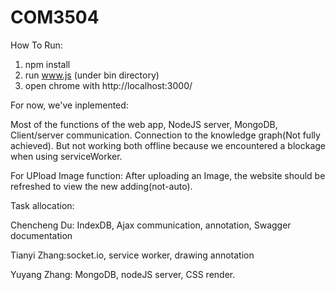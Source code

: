 # COM3504
 How To Run: 
1. npm install
2. run www.js (under bin directory)
3. open chrome with     http://localhost:3000/


For now, we've inplemented: 

Most of the functions of the web app,
NodeJS server,
MongoDB,
Client/server communication.
Connection to the knowledge graph(Not fully achieved).
But not working both offline because we encountered a blockage when using serviceWorker.

For UPload Image function: After uploading an Image, the website should be refreshed to view the new adding(not-auto).

Task allocation:

Chencheng Du: IndexDB, Ajax communication, annotation, Swagger documentation

Tianyi Zhang:socket.io, service worker, drawing annotation

Yuyang Zhang: MongoDB, nodeJS server, CSS render.

